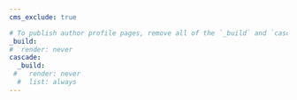 ```yaml
---
cms_exclude: true

# To publish author profile pages, remove all of the `_build` and `cascade` settings below.
_build:
#  render: never
cascade:
  _build:
 #   render: never
  #  list: always
---
```


